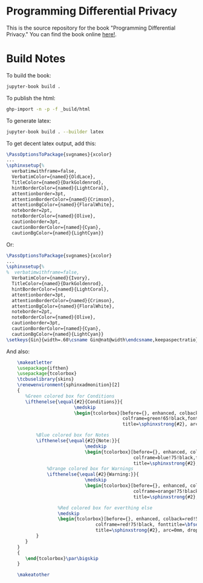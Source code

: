# Programming Differential Privacy

This is the source repository for the book "Programming Differential Privacy." You can find the book online [here!](https://programming-dp.com/).

# Build Notes

To build the book:

```sh {"id":"01HZAAKWYGFD6WMTF2M3DJ0EB6"}
jupyter-book build .
```

To publish the html:

```sh {"id":"01HZAAKWYGFD6WMTF2M44V59E6"}
ghp-import -n -p -f _build/html
```

To generate latex:

```sh {"id":"01HZAAKWYGFD6WMTF2M5TT4EHE"}
jupyter-book build . --builder latex
```

To get decent latex output, add this:

```tex {"id":"01HZAAKWYGFD6WMTF2M7T32T4T"}
\PassOptionsToPackage{svgnames}{xcolor}
...
\sphinxsetup{%
  verbatimwithframe=false,
  VerbatimColor={named}{OldLace},
  TitleColor={named}{DarkGoldenrod},
  hintBorderColor={named}{LightCoral},
  attentionborder=3pt,
  attentionBorderColor={named}{Crimson},
  attentionBgColor={named}{FloralWhite},
  noteborder=2pt,
  noteBorderColor={named}{Olive},
  cautionborder=3pt,
  cautionBorderColor={named}{Cyan},
  cautionBgColor={named}{LightCyan}}
```

Or:

```tex {"id":"01HZAAKWYGFD6WMTF2MASR389M"}
\PassOptionsToPackage{svgnames}{xcolor}
...
\sphinxsetup{%
%  verbatimwithframe=false,
  VerbatimColor={named}{Ivory},
  TitleColor={named}{DarkGoldenrod},
  hintBorderColor={named}{LightCoral},
  attentionborder=3pt,
  attentionBorderColor={named}{Crimson},
  attentionBgColor={named}{FloralWhite},
  noteborder=2pt,
  noteBorderColor={named}{Olive},
  cautionborder=3pt,
  cautionBorderColor={named}{Cyan},
  cautionBgColor={named}{LightCyan}}
\setkeys{Gin}{width=.60\csname Gin@nat@width\endcsname,keepaspectratio}
```

And also:

```tex {"id":"01HZAAKWYGFD6WMTF2MBBPSBDT"}
    \makeatletter
    \usepackage{ifthen}
    \usepackage{tcolorbox}
    \tcbuselibrary{skins}
    \renewenvironment{sphinxadmonition}[2]
    {
       %Green colored box for Conditions
       \ifthenelse{\equal{#2}{Conditions}}{
                         \medskip
                         \begin{tcolorbox}[before={}, enhanced, colback=green!10, 
                                           colframe=green!65!black,fonttitle=\bfseries,
                                           title=\sphinxstrong{#2}, arc=0mm, drop fuzzy shadow=blue!50!black!50!white]}{

           %Blue colored box for Notes
           \ifthenelse{\equal{#2}{Note:}}{
                             \medskip
                             \begin{tcolorbox}[before={}, enhanced, colback=blue!5!white, 
                                               colframe=blue!75!black,fonttitle=\bfseries,
                                               title=\sphinxstrong{#2}, arc=0mm, drop fuzzy shadow=blue!50!black!50!white]}{
               %Orange colored box for Warnings 
               \ifthenelse{\equal{#2}{Warning:}}{
                             \medskip
                             \begin{tcolorbox}[before={}, enhanced, colback=orange!5!white, 
                                               colframe=orange!75!black,fonttitle=\bfseries,
                                               title=\sphinxstrong{#2}, arc=0mm, drop fuzzy shadow=blue!50!black!50!white]}{

                   %Red colored box for everthing else
                   \medskip
                   \begin{tcolorbox}[before={}, enhanced, colback=red!5!white, 
                                 colframe=red!75!black, fonttitle=\bfseries,
                                 title=\sphinxstrong{#2}, arc=0mm, drop fuzzy shadow=blue!50!black!50!white]}
           }
       }
    }
    {
       \end{tcolorbox}\par\bigskip
    } 

    \makeatother
```
